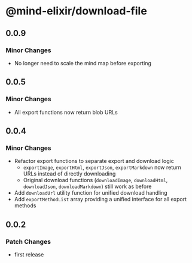 # @mind-elixir/download-file

## 0.0.9

### Minor Changes

- No longer need to scale the mind map before exporting

## 0.0.5

### Minor Changes

- All export functions now return blob URLs

## 0.0.4

### Minor Changes

- Refactor export functions to separate export and download logic
  - `exportImage`, `exportHtml`, `exportJson`, `exportMarkdown` now return URLs instead of directly downloading
  - Original download functions (`downloadImage`, `downloadHtml`, `downloadJson`, `downloadMarkdown`) still work as before
- Add `downloadUrl` utility function for unified download handling
- Add `exportMethodList` array providing a unified interface for all export methods

## 0.0.2

### Patch Changes

- first release
